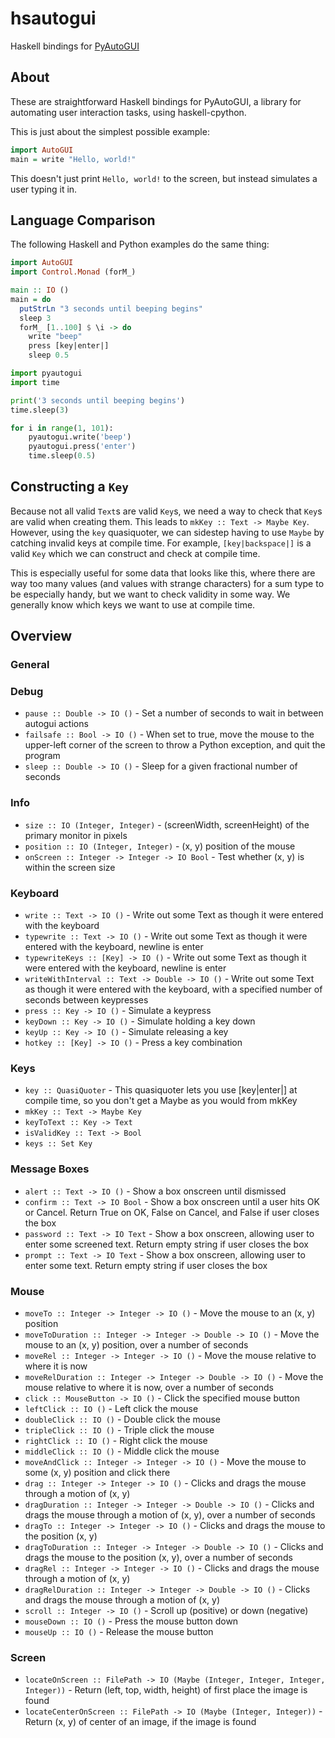 # hsautogui

Haskell bindings for [PyAutoGUI](https://pyautogui.readthedocs.io)

## About

These are straightforward Haskell bindings for PyAutoGUI, a library for automating user interaction tasks, using haskell-cpython. 

This is just about the simplest possible example:

```haskell
import AutoGUI
main = write "Hello, world!"
```

This doesn't just print `Hello, world!` to the screen, but instead simulates a user typing it in.

## Language Comparison

The following Haskell and Python examples do the same thing:

```haskell
import AutoGUI
import Control.Monad (forM_)

main :: IO ()
main = do
  putStrLn "3 seconds until beeping begins"
  sleep 3
  forM_ [1..100] $ \i -> do
    write "beep"
    press [key|enter|]
    sleep 0.5
```

```python
import pyautogui
import time

print('3 seconds until beeping begins')
time.sleep(3)

for i in range(1, 101):
    pyautogui.write('beep')
    pyautogui.press('enter')
    time.sleep(0.5)
```

## Constructing a `Key`

Because not all valid `Text`s are valid `Key`s, we need a way to check that `Key`s are valid when creating them. This leads to `mkKey :: Text -> Maybe Key`. However, using the `key` quasiquoter, we can sidestep having to use `Maybe` by catching invalid keys at compile time. For example, `[key|backspace|]` is a valid `Key` which we can construct and check at compile time.

This is especially useful for some data that looks like this, where there are way too many values (and values with strange characters) for a sum type to be especially handy, but we want to check validity in some way. We generally know which keys we want to use at compile time.

## Overview

### General

### Debug
- `pause :: Double -> IO ()` - Set a number of seconds to wait in between autogui actions
- `failsafe :: Bool -> IO ()` - When set to true, move the mouse to the upper-left corner of the screen to throw a Python exception, and quit the program
- `sleep :: Double -> IO ()` - Sleep for a given fractional number of seconds

### Info
- `size :: IO (Integer, Integer)` - (screenWidth, screenHeight) of the primary monitor in pixels
- `position :: IO (Integer, Integer)` - (x, y) position of the mouse
- `onScreen :: Integer -> Integer -> IO Bool` - Test whether (x, y) is within the screen size

### Keyboard
- `write :: Text -> IO ()` - Write out some Text as though it were entered with the keyboard
- `typewrite :: Text -> IO ()` - Write out some Text as though it were entered with the keyboard, newline is enter
- `typewriteKeys :: [Key] -> IO ()` - Write out some Text as though it were entered with the keyboard, newline is enter
- `writeWithInterval :: Text -> Double -> IO ()` - Write out some Text as though it were entered with the keyboard, with a specified number of seconds between keypresses
- `press :: Key -> IO ()` - Simulate a keypress
- `keyDown :: Key -> IO ()` - Simulate holding a key down
- `keyUp :: Key -> IO ()` - Simulate releasing a key
- `hotkey :: [Key] -> IO ()` - Press a key combination

### Keys
- `key :: QuasiQuoter` - This quasiquoter lets you use [key|enter|] at compile time, so you don't get a Maybe as you would from mkKey
- `mkKey :: Text -> Maybe Key`
- `keyToText :: Key -> Text`
- `isValidKey :: Text -> Bool`
- `keys :: Set Key`

### Message Boxes
- `alert :: Text -> IO ()` - Show a box onscreen until dismissed
- `confirm :: Text -> IO Bool` - Show a box onscreen until a user hits OK or Cancel. Return True on OK, False on Cancel, and False if user closes the box
- `password :: Text -> IO Text` - Show a box onscreen, allowing user to enter some screened text. Return empty string if user closes the box
- `prompt :: Text -> IO Text` - Show a box onscreen, allowing user to enter some text. Return empty string if user closes the box

### Mouse
- `moveTo :: Integer -> Integer -> IO ()` - Move the mouse to an (x, y) position
- `moveToDuration :: Integer -> Integer -> Double -> IO ()` - Move the mouse to an (x, y) position, over a number of seconds
- `moveRel :: Integer -> Integer -> IO ()` - Move the mouse relative to where it is now
- `moveRelDuration :: Integer -> Integer -> Double -> IO ()` - Move the mouse relative to where it is now, over a number of seconds
- `click :: MouseButton -> IO ()` - Click the specified mouse button
- `leftClick :: IO ()` - Left click the mouse
- `doubleClick :: IO ()` - Double click the mouse
- `tripleClick :: IO ()` - Triple click the mouse
- `rightClick :: IO ()` - Right click the mouse
- `middleClick :: IO ()` - Middle click the mouse
- `moveAndClick :: Integer -> Integer -> IO ()` - Move the mouse to some (x, y) position and click there
- `drag :: Integer -> Integer -> IO ()` - Clicks and drags the mouse through a motion of (x, y)
- `dragDuration :: Integer -> Integer -> Double -> IO ()` - Clicks and drags the mouse through a motion of (x, y), over a number of seconds
- `dragTo :: Integer -> Integer -> IO ()` - Clicks and drags the mouse to the position (x, y)
- `dragToDuration :: Integer -> Integer -> Double -> IO ()` - Clicks and drags the mouse to the position (x, y), over a number of seconds
- `dragRel :: Integer -> Integer -> IO ()` - Clicks and drags the mouse through a motion of (x, y)
- `dragRelDuration :: Integer -> Integer -> Double -> IO ()` - Clicks and drags the mouse through a motion of (x, y)
- `scroll :: Integer -> IO ()` - Scroll up (positive) or down (negative)
- `mouseDown :: IO ()` - Press the mouse button down
- `mouseUp :: IO ()` - Release the mouse button

### Screen
- `locateOnScreen :: FilePath -> IO (Maybe (Integer, Integer, Integer, Integer))` - Return (left, top, width, height) of first place the image is found
- `locateCenterOnScreen :: FilePath -> IO (Maybe (Integer, Integer))` - Return (x, y) of center of an image, if the image is found

